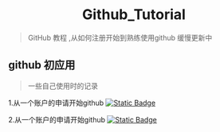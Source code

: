  <div align="center"> 
  
# Github_Tutorial
<div align="left">
 
>GitHub 教程 ,从如何注册开始到熟练使用github 缓慢更新中

## github 初应用 
>一些自己使用时的记录

1.从一个账户的申请开始github [![Static Badge](https://img.shields.io/badge/apply_for-Github-green)](https://github.com/Hespethorn/1.Github_Tutorial/blob/d4ca77df0b22fb21eed18f7cae1be3ff285e4656/Introduction/1.How%20to%20sign%20up%20for%20a%20GitHub%20account.md)

2.从一个账户的申请开始github [![Static Badge](https://img.shields.io/badge/apply_for-Github-green)](https://github.com/Hespethorn/1.Github_Tutorial/blob/d4ca77df0b22fb21eed18f7cae1be3ff285e4656/Introduction/1.How%20to%20sign%20up%20for%20a%20GitHub%20account.md)
